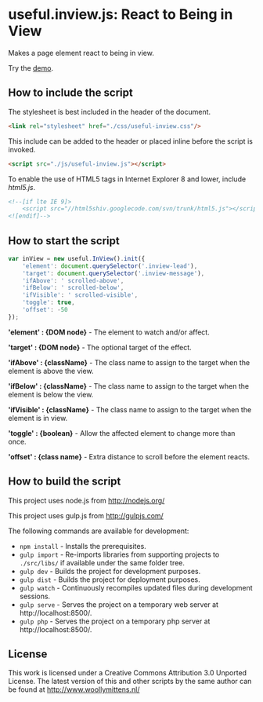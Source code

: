# useful.inview.js: React to Being in View

Makes a page element react to being in view.

Try the <a href="http://www.woollymittens.nl/default.php?url=useful-inview">demo</a>.

## How to include the script

The stylesheet is best included in the header of the document.

```html
<link rel="stylesheet" href="./css/useful-inview.css"/>
```

This include can be added to the header or placed inline before the script is invoked.

```html
<script src="./js/useful-inview.js"></script>
```

To enable the use of HTML5 tags in Internet Explorer 8 and lower, include *html5.js*.

```html
<!--[if lte IE 9]>
	<script src="//html5shiv.googlecode.com/svn/trunk/html5.js"></script>
<![endif]-->
```

## How to start the script

```javascript
var inView = new useful.InView().init({
	'element': document.querySelector('.inview-lead'),
	'target': document.querySelector('.inview-message'),
	'ifAbove': ' scrolled-above',
	'ifBelow': ' scrolled-below',
	'ifVisible': ' scrolled-visible',
	'toggle': true,
	'offset': -50
});
```

**'element' : {DOM node}** - The element to watch and/or affect.

**'target' : {DOM node}** - The optional target of the effect.

**'ifAbove' : {className}** - The class name to assign to the target when the element is above the view.

**'ifBelow' : {className}** - The class name to assign to the target when the element is below the view.

**'ifVisible' : {className}** - The class name to assign to the target when the element is in view.

**'toggle' : {boolean}** - Allow the affected element to change more than once.

**'offset' : {class name}** - Extra distance to scroll before the element reacts.

## How to build the script

This project uses node.js from http://nodejs.org/

This project uses gulp.js from http://gulpjs.com/

The following commands are available for development:
+ `npm install` - Installs the prerequisites.
+ `gulp import` - Re-imports libraries from supporting projects to `./src/libs/` if available under the same folder tree.
+ `gulp dev` - Builds the project for development purposes.
+ `gulp dist` - Builds the project for deployment purposes.
+ `gulp watch` - Continuously recompiles updated files during development sessions.
+ `gulp serve` - Serves the project on a temporary web server at http://localhost:8500/.
+ `gulp php` - Serves the project on a temporary php server at http://localhost:8500/.

## License

This work is licensed under a Creative Commons Attribution 3.0 Unported License. The latest version of this and other scripts by the same author can be found at http://www.woollymittens.nl/
